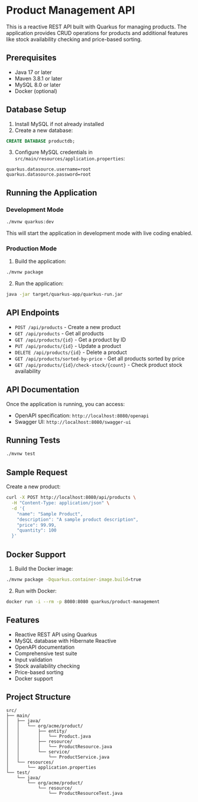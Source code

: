 # Product Management API

This is a reactive REST API built with Quarkus for managing products. The application provides CRUD operations for products and additional features like stock availability checking and price-based sorting.

## Prerequisites

- Java 17 or later
- Maven 3.8.1 or later
- MySQL 8.0 or later
- Docker (optional)

## Database Setup

1. Install MySQL if not already installed
2. Create a new database:
```sql
CREATE DATABASE productdb;
```

3. Configure MySQL credentials in `src/main/resources/application.properties`:
```properties
quarkus.datasource.username=root
quarkus.datasource.password=root
```

## Running the Application

### Development Mode

```bash
./mvnw quarkus:dev
```

This will start the application in development mode with live coding enabled.

### Production Mode

1. Build the application:
```bash
./mvnw package
```

2. Run the application:
```bash
java -jar target/quarkus-app/quarkus-run.jar
```

## API Endpoints

- `POST /api/products` - Create a new product
- `GET /api/products` - Get all products
- `GET /api/products/{id}` - Get a product by ID
- `PUT /api/products/{id}` - Update a product
- `DELETE /api/products/{id}` - Delete a product
- `GET /api/products/sorted-by-price` - Get all products sorted by price
- `GET /api/products/{id}/check-stock/{count}` - Check product stock availability

## API Documentation

Once the application is running, you can access:
- OpenAPI specification: `http://localhost:8080/openapi`
- Swagger UI: `http://localhost:8080/swagger-ui`

## Running Tests

```bash
./mvnw test
```

## Sample Request

Create a new product:
```bash
curl -X POST http://localhost:8080/api/products \
  -H "Content-Type: application/json" \
  -d '{
    "name": "Sample Product",
    "description": "A sample product description",
    "price": 99.99,
    "quantity": 100
  }'
```

## Docker Support

1. Build the Docker image:
```bash
./mvnw package -Dquarkus.container-image.build=true
```

2. Run with Docker:
```bash
docker run -i --rm -p 8080:8080 quarkus/product-management
```

## Features

- Reactive REST API using Quarkus
- MySQL database with Hibernate Reactive
- OpenAPI documentation
- Comprehensive test suite
- Input validation
- Stock availability checking
- Price-based sorting
- Docker support

## Project Structure

```
src/
├── main/
│   ├── java/
│   │   └── org/acme/product/
│   │       ├── entity/
│   │       │   └── Product.java
│   │       ├── resource/
│   │       │   └── ProductResource.java
│   │       └── service/
│   │           └── ProductService.java
│   └── resources/
│       └── application.properties
└── test/
    └── java/
        └── org/acme/product/
            └── resource/
                └── ProductResourceTest.java
``` 